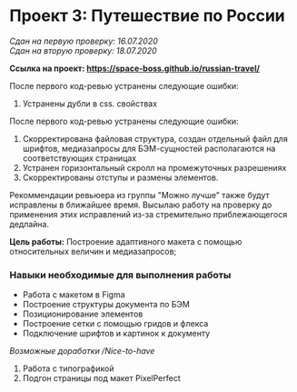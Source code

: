 # Проект 3: Путешествие по России
*Сдан на первую проверку: 16.07.2020*
<br>
*Сдан на вторую проверку: 18.07.2020*

**Ссылка на проект: https://space-boss.github.io/russian-travel/**


После первого код-ревью устранены следующие ошибки:
1. Устранены дубли в css. свойствах




После первого код-ревью устранены следующие ошибки:
1. Скорректирована файловая структура, создан отдельный файл для шрифтов, медиазапросы для БЭМ-сущностей располагаются на соответствующих страницах
2. Устранен горизонтальный скролл на промежуточных разрешениях
3. Скорректированы отступы и размены элементов.

Рекоммендации ревьюера из группы "Можно лучше" также будут исправлены в ближайшее время. Высылаю работу на проверку до применения этих исправлений из-за стремительно приблежающегося дедлайна.




**Цель работы:** Построение адаптивного макета с помощью относительных величин и медиазапросов;

### Навыки необходимые для выполнения работы
* Работа с макетом в Figma
* Построение структуры документа по БЭМ
* Позиционирование элементов
* Построение сетки с помощью гридов и флекса
* Подключение шрифтов и картинок к документу


*Возможные доработки /Nice-to-have*

1. Работа с типографикой
2. Подгон страницы под макет PixelPerfect


